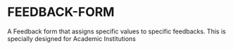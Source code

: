 # FEEDBACK-FORM
A Feedback form that assigns specific values to specific feedbacks. This is specially designed for Academic Institutions
